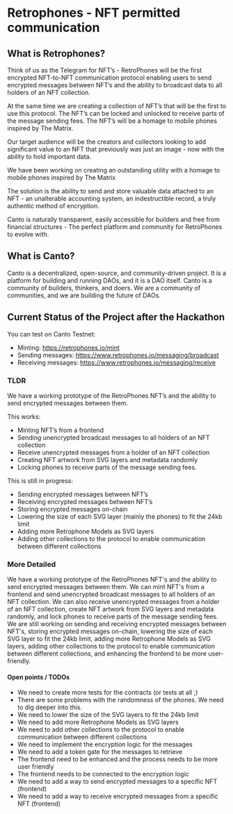 # Retrophones - NFT permitted communication

## What is Retrophones?

Think of us as the Telegram for NFT’s -
RetroPhones will be the first encrypted NFT-to-NFT communication protocol enabling users to send encrypted messages
between NFT’s and the ability to broadcast data to all holders of an NFT collection.

At the same time we are creating a collection of NFT’s that will be the first to use this protocol. The NFT’s can be locked and
unlocked to receive parts of the message sending fees. The NFT’s will be a homage to mobile phones inspired by The Matrix.

Our target audience will be the creators and collectors looking to add significant value to an NFT that previously was
just an image - now with the ability to hold important data.

We have been working on creating an outstanding utility with a homage to mobile phones inspired by The Matrix

The solution is the ability to send and store valuable data attached to an NFT - an unalterable accounting system, an
indestructible record, a truly authentic method of encryption.

Canto is naturally transparent, easily accessible for builders and free from financial structures - The perfect platform
and community for RetroPhones to evolve with.

## What is Canto?

Canto is a decentralized, open-source, and community-driven project. It is a platform for building and running DAOs, and
it is a DAO itself. Canto is a community of builders, thinkers, and doers. We are a community of communities, and we are
building the future of DAOs.

## Current Status of the Project after the Hackathon

You can test on Canto Testnet:
* Minting: https://retrophones.io/mint
* Sending messages: https://www.retrophones.io/messaging/broadcast
* Receiving messages: https://www.retrophones.io/messaging/receive

### TLDR
We have a working prototype of the RetroPhones NFT’s and the ability to send encrypted messages between them. 

This works:
* Minting NFT’s from a frontend
* Sending unencrypted broadcast messages to all holders of an NFT collection
* Receive unencrypted messages from a holder of an NFT collection
* Creating NFT artwork from SVG layers and metadata randomly
* Locking phones to receive parts of the message sending fees.

This is still in progress:
* Sending encrypted messages between NFT’s
* Receiving encrypted messages between NFT’s
* Storing encrypted messages on-chain
* Lowering the size of each SVG layer (mainly the phones) to fit the 24kb limit
* Adding more Retrophone Models as SVG layers
* Adding other collections to the protocol to enable communication between different collections

### More Detailed

We have a working prototype of the RetroPhones NFT's and the ability to send encrypted messages between them. 
We can mint NFT's from a frontend and send unencrypted broadcast messages to all holders of an NFT collection. 
We can also receive unencrypted messages from a holder of an NFT collection, create NFT artwork from SVG layers and 
metadata randomly, and lock phones to receive parts of the message sending fees. 
We are still working on sending and receiving encrypted messages between NFT's, storing encrypted messages on-chain, 
lowering the size of each SVG layer to fit the 24kb limit, adding more Retrophone Models as SVG layers, adding other 
collections to the protocol to enable communication between different collections, and enhancing the frontend to be 
more user-friendly.

#### Open points / TODOs
* We need to create more tests for the contracts (or tests at all ;)
* There are some problems with the randomness of the phones. We need to dig deeper into this.
* We need to lower the size of the SVG layers to fit the 24kb limit
* We need to add more Retrophone Models as SVG layers
* We need to add other collections to the protocol to enable communication between different collections
* We need to implement the encryption logic for the messages
* We need to add a token gate for the messages to retrieve
* The frontend need to be enhanced and the process needs to be more user friendly
* The frontend needs to be connected to the encryption logic
* We need to add a way to send encrypted messages to a specific NFT (frontend)
* We need to add a way to receive encrypted messages from a specific NFT (frontend)
